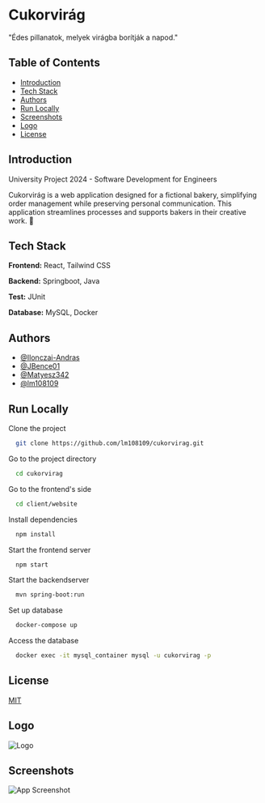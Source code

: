 
# Cukorvirág

"Édes pillanatok, melyek virágba borítják a napod."

## Table of Contents
- [Introduction](#introduction)
- [Tech Stack](#tech-stack)
- [Authors](#authors)
- [Run Locally](#run-locally)
- [Screenshots](#screenshots)
- [Logo](#logo)
- [License](#license)

## Introduction

University Project 2024 - Software Development for Engineers

Cukorvirág is a web application designed for a fictional bakery, simplifying order management while preserving personal communication. This application streamlines processes and supports bakers in their creative work. 🎂


## Tech Stack

**Frontend:** React, Tailwind CSS

**Backend:** Springboot, Java

**Test:** JUnit

**Database:** MySQL, Docker

## Authors

- [@Ilonczai-Andras](https://github.com/Ilonczai-Andras)
- [@JBence01](https://github.com/JBence01)
- [@Matyesz342](https://github.com/Matyesz342)
- [@lm108109](https://github.com/lm108109)

## Run Locally

Clone the project

```bash
  git clone https://github.com/lm108109/cukorvirag.git
```

Go to the project directory

```bash
  cd cukorvirag
```

Go to the frontend's side

```bash
  cd client/website
```

Install dependencies

```bash
  npm install
```
Start the frontend server

```bash
  npm start
```

Start the backendserver

```bash
  mvn spring-boot:run
```

Set up database
```bash
  docker-compose up
```
Access the database
```bash
  docker exec -it mysql_container mysql -u cukorvirag -p
```

## License

[MIT](https://github.com/lm108109/cukorvirag/blob/main/LICENSE.md)

## Logo

![Logo](https://cdn.discordapp.com/attachments/1284489882017988669/1284554672606154822/cukorvirag_logo.png?ex=67532943&is=6751d7c3&hm=90c748f06ef184134b4759c0646a492c3ace6040bcab5166fd523839c79eeb7a&)

## Screenshots

![App Screenshot](https://cdn.discordapp.com/attachments/950171129530679316/1315332770901397595/image.png?ex=6757069a&is=6755b51a&hm=d006a5c4b5176f6266b0b0398d12c7b57e6afad8f3c1d29c428c5c396ee41910&)

